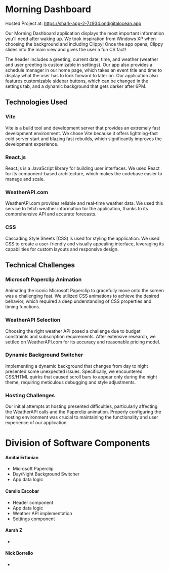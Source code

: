 # Morning Dashboard

Hosted Project at: https://shark-app-2-7z934.ondigitalocean.app

Our Morning Dashboard application displays the most important information you'll need after waking up. We took inspiration from Windows XP when choosing the background and including Clippy! Once the app opens, Clippy slides into the main view and gives the user a fun CS fact!

The header includes a greeting, current date, time, and weather (weather and user greeting is customizable in settings). Our app also provides a schedule manager in our home page, which takes an event title and time to display what the user has to look forward to later on. Our application also features customizable sidebar buttons, which can be changed in the settings tab, and a dynamic background that gets darker after 6PM.

## Technologies Used

### Vite

Vite is a build tool and development server that provides an extremely fast development environment. We chose Vite because it offers lightning-fast cold server start and blazing fast rebuilds, which significantly improves the development experience.

### React.js

React.js is a JavaScript library for building user interfaces. We used React for its component-based architecture, which makes the codebase easier to manage and scale.

### WeatherAPI.com

WeatherAPI.com provides reliable and real-time weather data. We used this service to fetch weather information for the application, thanks to its comprehensive API and accurate forecasts.

### CSS

Cascading Style Sheets (CSS) is used for styling the application. We used CSS to create a user-friendly and visually appealing interface, leveraging its capabilities for custom layouts and responsive design.

## Technical Challenges

### Microsoft Paperclip Animation

Animating the iconic Microsoft Paperclip to gracefully move onto the screen was a challenging feat. We utilized CSS animations to achieve the desired behavior, which required a deep understanding of CSS properties and timing functions.

### WeatherAPI Selection

Choosing the right weather API posed a challenge due to budget constraints and subscription requirements. After extensive research, we settled on WeatherAPI.com for its accuracy and reasonable pricing model.

### Dynamic Background Switcher

Implementing a dynamic background that changes from day to night presented some unexpected issues. Specifically, we encountered CSS/HTML quirks that caused scroll bars to appear only during the night theme, requiring meticulous debugging and style adjustments.

### Hosting Challenges

Our initial attempts at hosting presented difficulties, particularly affecting the WeatherAPI calls and the Paperclip animation. Properly configuring the hosting environment was crucial to maintaining the functionality and user experience of our application.

# Division of Software Components

#### Amitai Erfanian

- Microsoft Paperclip
- Day/Night Background Switcher
- App data logic

#### Camilo Escobar

- Header component
- App data logic
- Weather API implementation
- Settings component

#### Aarsh Z

-

#### Nick Borrello

-
